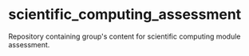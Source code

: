 # scientific_computing_assessment
Repository containing group's content for scientific computing module assessment.
